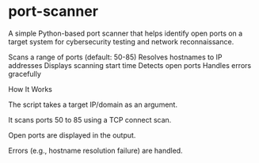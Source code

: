 # port-scanner

A simple Python-based port scanner that helps identify open ports on a target system for cybersecurity testing and network reconnaissance.

Scans a range of ports (default: 50-85)
Resolves hostnames to IP addresses
Displays scanning start time
Detects open ports
Handles errors gracefully

How It Works

The script takes a target IP/domain as an argument.

It scans ports 50 to 85 using a TCP connect scan.

Open ports are displayed in the output.

Errors (e.g., hostname resolution failure) are handled.



